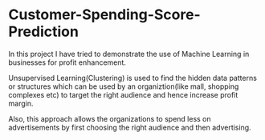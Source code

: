 # Customer-Spending-Score-Prediction

In this project I have tried to demonstrate the use of Machine Learning in businesses for profit enhancement.

Unsupervised Learning(Clustering) is used to find the hidden data patterns or structures which can be used by an organiztion(like mall, shopping complexes etc) to target the right audience and hence increase profit margin.

Also, this approach allows the organizations to spend less on advertisements by first choosing the right audience and then advertising.

